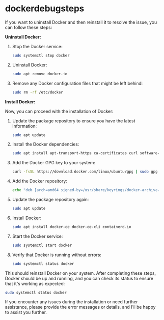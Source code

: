 # dockerdebugsteps
If you want to uninstall Docker and then reinstall it to resolve the issue, you can follow these steps:

**Uninstall Docker:**

1. Stop the Docker service:

   ```bash
   sudo systemctl stop docker
   ```

2. Uninstall Docker:

   ```bash
   sudo apt remove docker.io
   ```

3. Remove any Docker configuration files that might be left behind:

   ```bash
   sudo rm -rf /etc/docker
   ```

**Install Docker:**

Now, you can proceed with the installation of Docker:

1. Update the package repository to ensure you have the latest information:

   ```bash
   sudo apt update
   ```

2. Install the Docker dependencies:

   ```bash
   sudo apt install apt-transport-https ca-certificates curl software-properties-common
   ```

3. Add the Docker GPG key to your system:

   ```bash
   curl -fsSL https://download.docker.com/linux/ubuntu/gpg | sudo gpg --dearmor -o /usr/share/keyrings/docker-archive-keyring.gpg
   ```

4. Add the Docker repository:

   ```bash
   echo "deb [arch=amd64 signed-by=/usr/share/keyrings/docker-archive-keyring.gpg] https://download.docker.com/linux/ubuntu $(lsb_release -cs) stable" | sudo tee /etc/apt/sources.list.d/docker.list > /dev/null
   ```

5. Update the package repository again:

   ```bash
   sudo apt update
   ```

6. Install Docker:

   ```bash
   sudo apt install docker-ce docker-ce-cli containerd.io
   ```

7. Start the Docker service:

   ```bash
   sudo systemctl start docker
   ```

8. Verify that Docker is running without errors:

   ```bash
   sudo systemctl status docker
   ```

This should reinstall Docker on your system. After completing these steps, Docker should be up and running, and you can check its status to ensure that it's working as expected:

```bash
sudo systemctl status docker
```

If you encounter any issues during the installation or need further assistance, please provide the error messages or details, and I'll be happy to assist you further.
